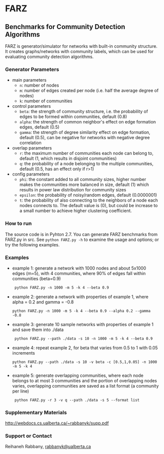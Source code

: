 # FARZ 
## Benchmarks for Community Detection Algorithms

FARZ is generator/simulator for networks with built-in community structure. 
It creates graphs/networks with community labels, which can be used for evaluating community detection algorithms.

### Generator Parameters
* main parameters
   + `n`: number of nodes
   + `m`: number of edges created per node (i.e. half the average degree of nodes)
   + `k`: number of communities
* control parameters
   + `beta`: the strength of community structure, i.e. the probability of edges to be formed within communities, default (0.8)
   + `alpha`: the strength of common neighbor's effect on edge formation edges, default (0.5)
   + `gamma`: the strength of degree similarity effect on edge formation, default (0.5), can be negative for networks with negative degree correlation
* overlap parameters
   + `r`: the maximum number of communities each node can belong to, default (1, which results in disjoint communities)
   + `q`: the probability of a node belonging to the multiple communities, default (0.5, has an effect only if r>1)
* config parameters
   + `phi`: the constant added to all community sizes, higher number makes the communities more balanced in size, default (1) which results in power law distribution for community sizes
   + `epsilon`: the probability of noisy/random edges, default (0.0000001)
   + `t`: the probability of also connecting to the neighbors of a node each nodes connects to. The default value is (0), but could be increase to a small number to achieve higher clustering coefficient. 
 
### How to run
The source code is in Pyhton 2.7. 
You can generate FARZ benchmarks from FARZ.py in src. 
See ` python FARZ.py -h ` to examine the usage and options; or try the following examples.

### Examples
* example 1: generate a network with 1000 nodes and about 5x1000 edges (m=5), with 4 communities, where 90% of edges fall within communities (beta=0.9)

	` python FARZ.py -n 1000 -m 5 -k 4 --beta 0.9`
* example 2: generate a network with properties of example 1, where alpha = 0.2 and gamma = -0.8

	` python FARZ.py -n 1000 -m 5 -k 4 --beta 0.9 --alpha 0.2 --gamma -0.8 `
* example 3: generate 10 sample networks with properties of example 1 and save them into ./data

	` python FARZ.py --path ./data -s 10 -n 1000 -m 5 -k 4 --beta 0.9`
* example 4: repeat example 2, for beta that varies from 0.5 to 1 with 0.05 increments

	` python FARZ.py --path ./data -s 10 -v beta -c [0.5,1,0.05] -n 1000 -m 5 -k 4 `
* example 5: generate overlapping communities, where each node belongs to at most 3 communities and the portion of overlapping nodes varies, overlapping communities are saved as a list format (a community per line)

	` python FARZ.py -r 3 -v q --path ./data -s 5 --format list`

### Supplementary Materials  
<http://webdocs.cs.ualberta.ca/~rabbanyk/supp.pdf>

### Support or Contact
Reihaneh Rabbany, rabbanyk@ualberta.ca
